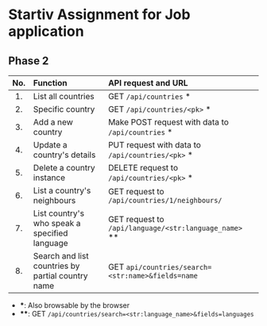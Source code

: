 # Startiv Assignment for Job application

## Phase 2

No.   |  Function  |  API request and URL
:--:  |  :------   |  :-----
1. | List all countries | GET `/api/countries` \*
2. | Specific country | GET `/api/countries/<pk>` \*
3. | Add a new country | Make POST request with data to `/api/countries` \*
4. | Update a country's details | PUT request with data to `/api/countries/<pk>` \*
5. | Delete a country instance | DELETE request to `/api/countries/<pk>` \*
6. | List a country's neighbours | GET request to `/api/countries/1/neighbours/`
7. | List country's who speak a specified language | GET request to `/api/language/<str:language_name>` \*\*
8. | Search and list countries by partial country name | GET `api/countries/search=<str:name>&fields=name`

+ __\*__: Also browsable by the browser
+ __\*\*__: GET `/api/countries/search=<str:language_name>&fields=languages`
